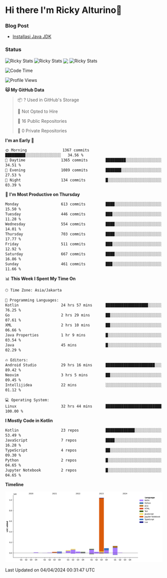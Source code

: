 # Hi there I'm Ricky Alturino👋

### Blog Post

<!-- BLOG-POST-LIST:START -->

- [Installasi Java JDK](https://onirutla.medium.com/installasi-java-jdk-ec701beeb5cb?source=rss-d9d81c918cc9------2)
<!-- BLOG-POST-LIST:END -->

### Status

<img align="center" alt="Ricky Stats" src="https://github-readme-stats.vercel.app/api?username=Alturino&theme=dark&show_icons=true&hide_border=false" />
<img align="center" alt="Ricky Stats" src="https://github-readme-stats.vercel.app/api/top-langs/?username=Alturino&theme=dark&show_icons=true&layout=compact"/>
<img align="center" width="640px" src="https://github-readme-stats.vercel.app/api/wakatime?username=Alturino&layout=compact&hide_border=true&theme=dark">
<img align="center" alt="Ricky Stats" src="https://leetcard.jacoblin.cool/onirutla?border=0&radius=20&ext=activity"/>

<!--START_SECTION:waka-->
![Code Time](http://img.shields.io/badge/Code%20Time-182%20hrs%2014%20mins-blue)

![Profile Views](http://img.shields.io/badge/Profile%20Views-0-blue)

**🐱 My GitHub Data** 

> 📦 ? Used in GitHub's Storage 
 > 
> 🚫 Not Opted to Hire
 > 
> 📜 16 Public Repositories 
 > 
> 🔑 0 Private Repositories 
 > 
**I'm an Early 🐤** 

```text
🌞 Morning                1367 commits        █████████░░░░░░░░░░░░░░░░   34.56 % 
🌆 Daytime                1365 commits        █████████░░░░░░░░░░░░░░░░   34.51 % 
🌃 Evening                1089 commits        ███████░░░░░░░░░░░░░░░░░░   27.53 % 
🌙 Night                  134 commits         █░░░░░░░░░░░░░░░░░░░░░░░░   03.39 % 
```
📅 **I'm Most Productive on Thursday** 

```text
Monday                   613 commits         ████░░░░░░░░░░░░░░░░░░░░░   15.50 % 
Tuesday                  446 commits         ███░░░░░░░░░░░░░░░░░░░░░░   11.28 % 
Wednesday                554 commits         ████░░░░░░░░░░░░░░░░░░░░░   14.01 % 
Thursday                 703 commits         ████░░░░░░░░░░░░░░░░░░░░░   17.77 % 
Friday                   511 commits         ███░░░░░░░░░░░░░░░░░░░░░░   12.92 % 
Saturday                 667 commits         ████░░░░░░░░░░░░░░░░░░░░░   16.86 % 
Sunday                   461 commits         ███░░░░░░░░░░░░░░░░░░░░░░   11.66 % 
```


📊 **This Week I Spent My Time On** 

```text
🕑︎ Time Zone: Asia/Jakarta

💬 Programming Languages: 
Kotlin                   24 hrs 57 mins      ███████████████████░░░░░░   76.25 % 
Go                       2 hrs 29 mins       ██░░░░░░░░░░░░░░░░░░░░░░░   07.61 % 
XML                      2 hrs 10 mins       ██░░░░░░░░░░░░░░░░░░░░░░░   06.66 % 
Java Properties          1 hr 9 mins         █░░░░░░░░░░░░░░░░░░░░░░░░   03.54 % 
Java                     45 mins             █░░░░░░░░░░░░░░░░░░░░░░░░   02.29 % 

🔥 Editors: 
Android Studio           29 hrs 16 mins      ██████████████████████░░░   89.42 % 
Neovim                   3 hrs 5 mins        ██░░░░░░░░░░░░░░░░░░░░░░░   09.45 % 
Intellijidea             22 mins             ░░░░░░░░░░░░░░░░░░░░░░░░░   01.12 % 

💻 Operating System: 
Linux                    32 hrs 44 mins      █████████████████████████   100.00 % 
```

**I Mostly Code in Kotlin** 

```text
Kotlin                   23 repos            █████████████░░░░░░░░░░░░   53.49 % 
JavaScript               7 repos             ████░░░░░░░░░░░░░░░░░░░░░   16.28 % 
TypeScript               4 repos             ██░░░░░░░░░░░░░░░░░░░░░░░   09.30 % 
Python                   2 repos             █░░░░░░░░░░░░░░░░░░░░░░░░   04.65 % 
Jupyter Notebook         2 repos             █░░░░░░░░░░░░░░░░░░░░░░░░   04.65 % 
```



**Timeline**

![Lines of Code chart](https://raw.githubusercontent.com/Alturino/Alturino/main/assets/bar_graph.png)


 Last Updated on 04/04/2024 00:31:47 UTC
<!--END_SECTION:waka-->
